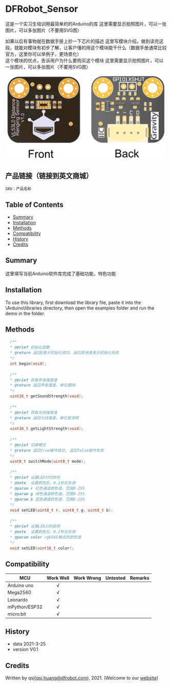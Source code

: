 # DFRobot_Sensor
这是一个实习生培训用最简单的的Arduino的库
这里需要显示拍照图片，可以一张图片，可以多张图片（不要用SVG图）

如果以后有事物就在数据手册上抄一下芯片的描述
这里写模块介绍，做到读完这段，就能对模块有初步了解，让客户懂的用这个模块能干什么（数据手册通常比较官方，这里你可以举例子，更场景化）<br>
这个模块的优点，告诉用户为什么要购买这个模块
这里需要显示拍照图片，可以一张图片，可以多张图片（不要用SVG图）

![正反面svg效果图](https://github.com/ouki-wang/DFRobot_Sensor/raw/master/resources/images/SEN0245svg1.png)


## 产品链接（链接到英文商城）
    SKU：产品名称
    
## Table of Contents

* [Summary](#summary)
* [Installation](#installation)
* [Methods](#methods)
* [Compatibility](#compatibility)
* [History](#history)
* [Credits](#credits)

## Summary

这里填写当前Arduino软件库完成了基础功能，特色功能

## Installation

To use this library, first download the library file, paste it into the \Arduino\libraries directory, then open the examples folder and run the demo in the folder.

## Methods

```C++
  /**
  * @brief 初始化函数
  * @return 返回0表示初始化成功，返回其他值表示初始化失败
  */
  int begin(void);

  /**
  * @brief 获取声音强度值
  * @return 返回声音强度，单位是DB
  */
  uint16_t getSoundStrength(void);

  /**
  * @brief 获取光线强度值
  * @return 返回光线强度，单位是流明
  */
  uint16_t getLightStrength(void);

  /**
  * @brief 切换模式
  * @return 返回true操作成功, 返回false操作失败
  */
  uint8_t switchMode(uint8_t mode);

  /**
  * @brief 设置LED灯的颜色
  * @note  设置颜色后，0.2秒后生效
  * @param r 红色通道颜色值，范围0-255
  * @param g 绿色通道颜色值，范围0-255
  * @param b 蓝色通道颜色值，范围0-255
  */
  void setLED(uint8_t r, uint8_t g, uint8_t b);

  /**
  * @brief 设置LED灯的颜色
  * @note  设置颜色后，0.2秒后生效
  * @param color rgb565格式的颜色值
  */
  void setLED(uint16_t color);
```

## Compatibility

MCU                | Work Well    | Work Wrong   | Untested    | Remarks
------------------ | :----------: | :----------: | :---------: | -----
Arduino uno        |      √       |              |             | 
Mega2560        |      √       |              |             | 
Leonardo        |      √       |              |             | 
mPython/ESP32        |      √       |              |             | 
micro:bit        |      √       |              |             | 


## History

- data 2021-3-25
- version V0.1


## Credits

Written by qsj(qsj.huang@dfrobot.com), 2021. (Welcome to our [website](https://www.dfrobot.com/))





